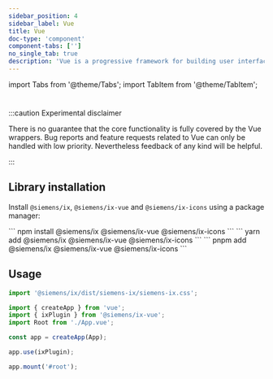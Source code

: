```yaml
---
sidebar_position: 4
sidebar_label: Vue
title: Vue
doc-type: 'component'
component-tabs: ['']
no_single_tab: true
description: 'Vue is a progressive framework for building user interfaces, known for its simplicity and flexibility. This section  guides you through the steps to install and set up our design system within a Vue project, ensuring a smooth and efficient integration process.'
---
```


import Tabs from '@theme/Tabs';
import TabItem from '@theme/TabItem';

#

:::caution Experimental disclaimer

There is no guarantee that the core functionality is fully covered by the Vue wrappers.
Bug reports and feature requests related to Vue can only be handled with low priority.
Nevertheless feedback of any kind will be helpful.

:::

## Library installation

Install `@siemens/ix`, `@siemens/ix-vue` and `@siemens/ix-icons` using a package manager:

<Tabs>
  <TabItem value="npm" label="NPM" default>
    ```
    npm install @siemens/ix @siemens/ix-vue @siemens/ix-icons
    ```
  </TabItem>
  <TabItem value="yarn" label="Yarn">
    ```
    yarn add @siemens/ix @siemens/ix-vue @siemens/ix-icons
    ```
  </TabItem>
  <TabItem value="pnpm" label="PNPM">
    ```
    pnpm add @siemens/ix @siemens/ix-vue @siemens/ix-icons
    ```
  </TabItem>
</Tabs>

## Usage

```ts
import '@siemens/ix/dist/siemens-ix/siemens-ix.css';

import { createApp } from 'vue';
import { ixPlugin } from '@siemens/ix-vue';
import Root from './App.vue';

const app = createApp(App);

app.use(ixPlugin);

app.mount('#root');
```
